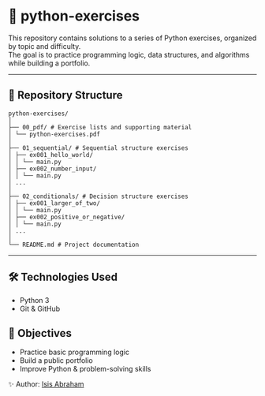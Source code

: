 # 🐍 python-exercises

This repository contains solutions to a series of Python exercises, organized by topic and difficulty.  
The goal is to practice programming logic, data structures, and algorithms while building a portfolio.

---

## 📂 Repository Structure
```
python-exercises/
│
├── 00_pdf/ # Exercise lists and supporting material
│ └── python-exercises.pdf
│
├── 01_sequential/ # Sequential structure exercises
│ ├── ex001_hello_world/
│ │ └── main.py
│ ├── ex002_number_input/
│ │ └── main.py
│ ...
│
├── 02_conditionals/ # Decision structure exercises
│ ├── ex001_larger_of_two/
│ │ └── main.py
│ ├── ex002_positive_or_negative/
│ │ └── main.py
│ ...
│
└── README.md # Project documentation
```

---

## 🛠️ Technologies Used
- Python 3
- Git & GitHub

## 🎯 Objectives
- Practice basic programming logic
- Build a public portfolio
- Improve Python & problem-solving skills

✨ Author: [Isis Abraham](https://github.com/isisabraham)
